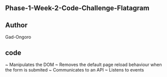 ## Phase-1-Week-2-Code-Challenge-Flatagram

## Author
Gad-Ongoro

## code
~ Manipulates the DOM
~ Removes the default page reload behaviour when the form is submited
~ Communicates to an API
~ Listens to events
